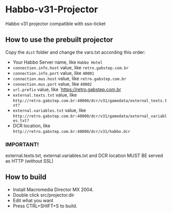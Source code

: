 # Habbo-v31-Projector
Habbo v31 projector compatible with sso-ticket

## How to use the prebuilt projector

Copy the `dist` folder and change the vars.txt according this order:

- Your Habbo Server name, like `Habbo Hotel`
- `connection.info.host` value, like `retro.gabstep.com.br`
- `connection.info.port` value, like `40001`
- `connection.mus.host` value, like `retro.gabstep.com.br`
- `connection.mus.port` value, like `40002`
- `url.prefix` value, like `https://retro.gabstep.com.br
- `external.texts.txt` value, like `http://retro.gabstep.com.br:40000/dcr/v31/gamedata/external_texts.txt?`
- `external.variables.txt` value, like `http://retro.gabstep.com.br:40000/dcr/v31/gamedata/external_variables.txt?`
- DCR location, like `http://retro.gabstep.com.br:40000/dcr/v31/habbo.dcr`

### IMPORTANT!
external.texts.txt, external.variables.txt and DCR location MUST BE served as HTTP (without SSL)


## How to build

- Install Macromedia Director MX 2004.
- Double click src/projector.dir
- Edit what you want
- Press CTRL+SHIFT+S to build.
